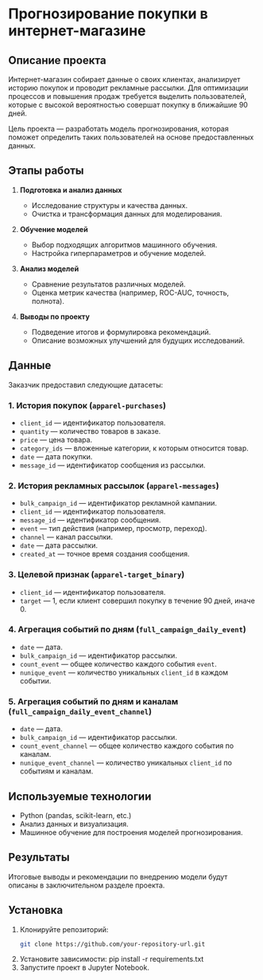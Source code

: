 # Прогнозирование покупки в интернет-магазине

## Описание проекта

Интернет-магазин собирает данные о своих клиентах, анализирует историю покупок и проводит рекламные рассылки. Для оптимизации процессов и повышения продаж требуется выделить пользователей, которые с высокой вероятностью совершат покупку в ближайшие 90 дней. 

Цель проекта — разработать модель прогнозирования, которая поможет определить таких пользователей на основе предоставленных данных.

## Этапы работы

1. **Подготовка и анализ данных**
   - Исследование структуры и качества данных.
   - Очистка и трансформация данных для моделирования.

2. **Обучение моделей**
   - Выбор подходящих алгоритмов машинного обучения.
   - Настройка гиперпараметров и обучение моделей.

3. **Анализ моделей**
   - Сравнение результатов различных моделей.
   - Оценка метрик качества (например, ROC-AUC, точность, полнота).

4. **Выводы по проекту**
   - Подведение итогов и формулировка рекомендаций.
   - Описание возможных улучшений для будущих исследований.

## Данные

Заказчик предоставил следующие датасеты:

### 1. **История покупок (`apparel-purchases`)**
   - `client_id` — идентификатор пользователя.
   - `quantity` — количество товаров в заказе.
   - `price` — цена товара.
   - `category_ids` — вложенные категории, к которым относится товар.
   - `date` — дата покупки.
   - `message_id` — идентификатор сообщения из рассылки.

### 2. **История рекламных рассылок (`apparel-messages`)**
   - `bulk_campaign_id` — идентификатор рекламной кампании.
   - `client_id` — идентификатор пользователя.
   - `message_id` — идентификатор сообщения.
   - `event` — тип действия (например, просмотр, переход).
   - `channel` — канал рассылки.
   - `date` — дата рассылки.
   - `created_at` — точное время создания сообщения.

### 3. **Целевой признак (`apparel-target_binary`)**
   - `client_id` — идентификатор пользователя.
   - `target` — 1, если клиент совершил покупку в течение 90 дней, иначе 0.

### 4. **Агрегация событий по дням (`full_campaign_daily_event`)**
   - `date` — дата.
   - `bulk_campaign_id` — идентификатор рассылки.
   - `count_event` — общее количество каждого события `event`.
   - `nunique_event` — количество уникальных `client_id` в каждом событии.

### 5. **Агрегация событий по дням и каналам (`full_campaign_daily_event_channel`)**
   - `date` — дата.
   - `bulk_campaign_id` — идентификатор рассылки.
   - `count_event_channel` — общее количество каждого события по каналам.
   - `nunique_event_channel` — количество уникальных `client_id` по событиям и каналам.

## Используемые технологии

- Python (pandas, scikit-learn, etc.)
- Анализ данных и визуализация.
- Машинное обучение для построения моделей прогнозирования.

## Результаты

Итоговые выводы и рекомендации по внедрению модели будут описаны в заключительном разделе проекта.

## Установка

1. Клонируйте репозиторий:
   ```bash
   git clone https://github.com/your-repository-url.git
2. Установите зависимости:
     pip install -r requirements.txt
3. Запустите проект в Jupyter Notebook.
